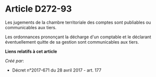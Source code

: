 # Article D272-93

Les jugements de la chambre territoriale des comptes sont publiables ou communicables aux tiers.

Les ordonnances prononçant la décharge d'un comptable et le déclarant éventuellement quitte de sa gestion sont communicables
aux tiers.

**Liens relatifs à cet article**

_Créé par_:

  - Décret n°2017-671 du 28 avril 2017 - art. 177
